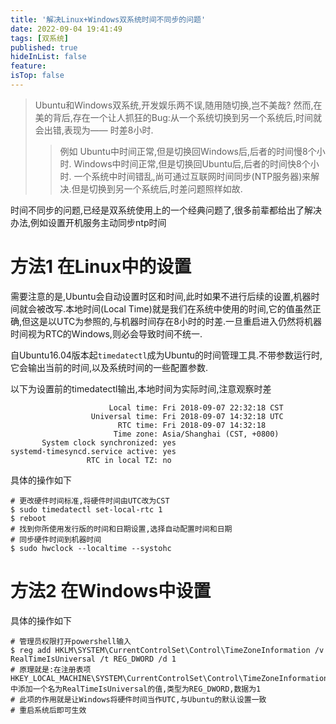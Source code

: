 ```yaml
---
title: '解决Linux+Windows双系统时间不同步的问题'
date: 2022-09-04 19:41:49
tags: [双系统]
published: true
hideInList: false
feature: 
isTop: false
---
```

>Ubuntu和Windows双系统,开发娱乐两不误,随用随切换,岂不美哉?
然而,在美的背后,存在一个让人抓狂的Bug:从一个系统切换到另一个系统后,时间就会出错,表现为—— 时差8小时.
>>例如
Ubuntu中时间正常,但是切换回Windows后,后者的时间慢8个小时.
Windows中时间正常,但是切换回Ubuntu后,后者的时间快8个小时.
一个系统中时间错乱,尚可通过互联网时间同步(NTP服务器)来解决.但是切换到另一个系统后,时差问题照样如故.

时间不同步的问题,已经是双系统使用上的一个经典问题了,很多前辈都给出了解决办法,例如设置开机服务主动同步ntp时间

# 方法1 在Linux中的设置

需要注意的是,Ubuntu会自动设置时区和时间,此时如果不进行后续的设置,机器时间就会被改写.本地时间(Local Time)就是我们在系统中使用的时间,它的值虽然正确,但这是以UTC为参照的,与机器时间存在8小时的时差.一旦重启进入仍然将机器时间视为RTC的Windows,则必会导致时间不统一.

自Ubuntu16.04版本起`timedatectl`成为Ubuntu的时间管理工具.不带参数运行时,它会输出当前的时间,以及系统时间的一些配置参数.

以下为设置前的timedatectl输出,本地时间为实际时间,注意观察时差

```shell
                      Local time: Fri 2018-09-07 22:32:18 CST
                  Universal time: Fri 2018-09-07 14:32:18 UTC
                        RTC time: Fri 2018-09-07 14:32:18
                       Time zone: Asia/Shanghai (CST, +0800)
       System clock synchronized: yes
systemd-timesyncd.service active: yes
                 RTC in local TZ: no
```

具体的操作如下

```shell
# 更改硬件时间标准,将硬件时间由UTC改为CST
$ sudo timedatectl set-local-rtc 1
$ reboot
# 找到你所使用发行版的时间和日期设置,选择自动配置时间和日期
# 同步硬件时间到机器时间
$ sudo hwclock --localtime --systohc
```

# 方法2 在Windows中设置

具体的操作如下

```shell
# 管理员权限打开powershell输入
$ reg add HKLM\SYSTEM\CurrentControlSet\Control\TimeZoneInformation /v RealTimeIsUniversal /t REG_DWORD /d 1
# 原理就是:在注册表项HKEY_LOCAL_MACHINE\SYSTEM\CurrentControlSet\Control\TimeZoneInformation中添加一个名为RealTimeIsUniversal的值,类型为REG_DWORD,数据为1
# 此项的作用就是让Windows将硬件时间当作UTC,与Ubuntu的默认设置一致
# 重启系统后即可生效
```
